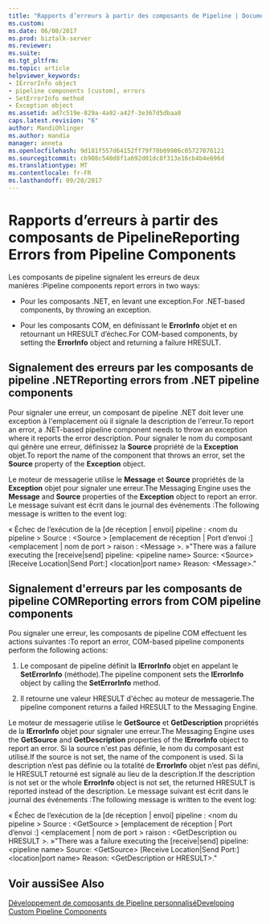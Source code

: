 ```yaml
---
title: "Rapports d’erreurs à partir des composants de Pipeline | Documents Microsoft"
ms.custom: 
ms.date: 06/08/2017
ms.prod: biztalk-server
ms.reviewer: 
ms.suite: 
ms.tgt_pltfrm: 
ms.topic: article
helpviewer_keywords:
- IErrorInfo object
- pipeline components [custom], errors
- SetErrorInfo method
- Exception object
ms.assetid: ad7c519e-829a-4a92-a42f-3e367d5dbaa8
caps.latest.revision: "6"
author: MandiOhlinger
ms.author: mandia
manager: anneta
ms.openlocfilehash: 9d181f557d64152ff79f70b09986c05727076121
ms.sourcegitcommit: cb908c540d8f1a692d01dc8f313e16cb4b4e696d
ms.translationtype: MT
ms.contentlocale: fr-FR
ms.lasthandoff: 09/20/2017
---
```

# <a name="reporting-errors-from-pipeline-components"></a><span data-ttu-id="b90d0-102">Rapports d’erreurs à partir des composants de Pipeline</span><span class="sxs-lookup"><span data-stu-id="b90d0-102">Reporting Errors from Pipeline Components</span></span>
<span data-ttu-id="b90d0-103">Les composants de pipeline signalent les erreurs de deux manières :</span><span class="sxs-lookup"><span data-stu-id="b90d0-103">Pipeline components report errors in two ways:</span></span>  
  
-   <span data-ttu-id="b90d0-104">Pour les composants .NET, en levant une exception.</span><span class="sxs-lookup"><span data-stu-id="b90d0-104">For .NET-based components, by throwing an exception.</span></span>  
  
-   <span data-ttu-id="b90d0-105">Pour les composants COM, en définissant le **ErrorInfo** objet et en retournant un HRESULT d’échec.</span><span class="sxs-lookup"><span data-stu-id="b90d0-105">For COM-based components, by setting the **ErrorInfo** object and returning a failure HRESULT.</span></span>  
  
## <a name="reporting-errors-from-net-pipeline-components"></a><span data-ttu-id="b90d0-106">Signalement des erreurs par les composants de pipeline .NET</span><span class="sxs-lookup"><span data-stu-id="b90d0-106">Reporting errors from .NET pipeline components</span></span>  
 <span data-ttu-id="b90d0-107">Pour signaler une erreur, un composant de pipeline .NET doit lever une exception à l'emplacement où il signale la description de l'erreur.</span><span class="sxs-lookup"><span data-stu-id="b90d0-107">To report an error, a .NET-based pipeline component needs to throw an exception where it reports the error description.</span></span> <span data-ttu-id="b90d0-108">Pour signaler le nom du composant qui génère une erreur, définissez la **Source** propriété de la **Exception** objet.</span><span class="sxs-lookup"><span data-stu-id="b90d0-108">To report the name of the component that throws an error, set the **Source** property of the **Exception** object.</span></span>  
  
 <span data-ttu-id="b90d0-109">Le moteur de messagerie utilise le **Message** et **Source** propriétés de la **Exception** objet pour signaler une erreur.</span><span class="sxs-lookup"><span data-stu-id="b90d0-109">The Messaging Engine uses the **Message** and **Source** properties of the **Exception** object to report an error.</span></span> <span data-ttu-id="b90d0-110">Le message suivant est écrit dans le journal des événements :</span><span class="sxs-lookup"><span data-stu-id="b90d0-110">The following message is written to the event log:</span></span>  
  
 <span data-ttu-id="b90d0-111">« Échec de l’exécution de la [de réception &#124; envoi] pipeline : \<nom du pipeline > Source : \<Source > [emplacement de réception &#124; Port d’envoi :] \<emplacement &#124; nom de port > raison : \<Message >. »</span><span class="sxs-lookup"><span data-stu-id="b90d0-111">"There was a failure executing the [receive&#124;send] pipeline: \<pipeline name> Source: \<Source> [Receive Location&#124;Send Port:] \<location&#124;port name> Reason: \<Message>."</span></span>  
  
## <a name="reporting-errors-from-com-pipeline-components"></a><span data-ttu-id="b90d0-112">Signalement d'erreurs par les composants de pipeline COM</span><span class="sxs-lookup"><span data-stu-id="b90d0-112">Reporting errors from COM pipeline components</span></span>  
 <span data-ttu-id="b90d0-113">Pou signaler une erreur, les composants de pipeline COM effectuent les actions suivantes :</span><span class="sxs-lookup"><span data-stu-id="b90d0-113">To report an error, COM-based pipeline components perform the following actions:</span></span>  
  
1.  <span data-ttu-id="b90d0-114">Le composant de pipeline définit la **IErrorInfo** objet en appelant le **SetErrorInfo** (méthode).</span><span class="sxs-lookup"><span data-stu-id="b90d0-114">The pipeline component sets the **IErrorInfo** object by calling the **SetErrorInfo** method.</span></span>  
  
2.  <span data-ttu-id="b90d0-115">Il retourne une valeur HRESULT d'échec au moteur de messagerie.</span><span class="sxs-lookup"><span data-stu-id="b90d0-115">The pipeline component returns a failed HRESULT to the Messaging Engine.</span></span>  
  
 <span data-ttu-id="b90d0-116">Le moteur de messagerie utilise le **GetSource** et **GetDescription** propriétés de la **IErrorInfo** objet pour signaler une erreur.</span><span class="sxs-lookup"><span data-stu-id="b90d0-116">The Messaging Engine uses the **GetSource** and **GetDescription** properties of the **IErrorInfo** object to report an error.</span></span> <span data-ttu-id="b90d0-117">Si la source n'est pas définie, le nom du composant est utilisé.</span><span class="sxs-lookup"><span data-stu-id="b90d0-117">If the source is not set, the name of the component is used.</span></span> <span data-ttu-id="b90d0-118">Si la description n’est pas définie ou la totalité de **ErrorInfo** objet n’est pas défini, le HRESULT retourné est signalé au lieu de la description.</span><span class="sxs-lookup"><span data-stu-id="b90d0-118">If the description is not set or the whole **ErrorInfo** object is not set, the returned HRESULT is reported instead of the description.</span></span> <span data-ttu-id="b90d0-119">Le message suivant est écrit dans le journal des événements :</span><span class="sxs-lookup"><span data-stu-id="b90d0-119">The following message is written to the event log:</span></span>  
  
 <span data-ttu-id="b90d0-120">« Échec de l’exécution de la [de réception &#124; envoi] pipeline : \<nom du pipeline > Source : \<GetSource > [emplacement de réception &#124; Port d’envoi :] \<emplacement &#124; nom de port > raison : \<GetDescription ou HRESULT >. »</span><span class="sxs-lookup"><span data-stu-id="b90d0-120">"There was a failure executing the [receive&#124;send] pipeline: \<pipeline name> Source: \<GetSource> [Receive Location&#124;Send Port:] \<location&#124;port name> Reason: \<GetDescription or HRESULT>."</span></span>  
  
## <a name="see-also"></a><span data-ttu-id="b90d0-121">Voir aussi</span><span class="sxs-lookup"><span data-stu-id="b90d0-121">See Also</span></span>  
 [<span data-ttu-id="b90d0-122">Développement de composants de Pipeline personnalisé</span><span class="sxs-lookup"><span data-stu-id="b90d0-122">Developing Custom Pipeline Components</span></span>](../core/developing-custom-pipeline-components.md)